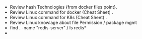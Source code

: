 * Review hash Technologies {from docker files point}.
* Review Linux command for docker (Cheat Sheet) .
* Review Linux command for K8s (Cheat Sheet) .
* Review Linux knowlage about file Permission / package mgmt
* find . -name "redis-server"  / ls redis*
* 